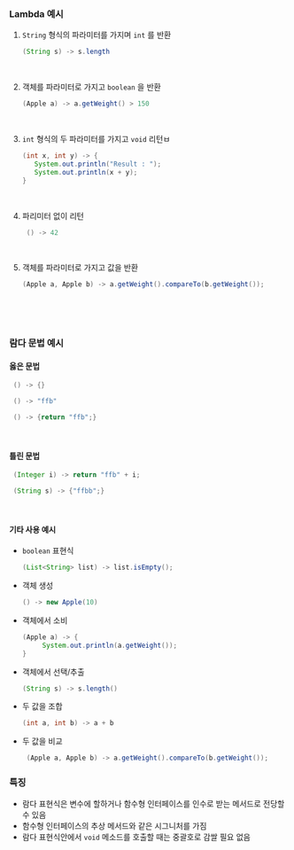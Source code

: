 ### Lambda 예시

1. `String` 형식의 파라미터를 가지며 `int` 를 반환
    ```java
    (String s) -> s.length
    ```
    <br>

2. 객체를 파라미터로 가지고 `boolean` 을 반환
    ```java
   (Apple a) -> a.getWeight() > 150
    ```
    <br>


3. `int` 형식의 두 파라미터를 가지고 `void` 리턴ㅂ
    ```java
   (int x, int y) -> {
       System.out.println("Result : ");
       System.out.println(x + y);
   }
   ```
   <br>

4. 파리미터 없이 리턴
   ```java
    () -> 42
   ```
   <br>

5. 객체를 파라미터로 가지고 값을 반환
    ```java
    (Apple a, Apple b) -> a.getWeight().compareTo(b.getWeight());
    ```
   <br>

<br>

### 람다 문법 예시

#### 옳은 문법
   ```java
    () -> {}
   ```

   ```java
    () -> "ffb"
   ```

   ```java
    () -> {return "ffb";}
   ```

<br>

#### 틀린 문법
   ```java
    (Integer i) -> return "ffb" + i;
   ```

   ```java
    (String s) -> {"ffbb";}
   ```

<br>

#### 기타 사용 예시
- `boolean` 표현식
   ```java
   (List<String> list) -> list.isEmpty();
   ```
  
- 객체 생성
   ```java
   () -> new Apple(10)
   ```

- 객체에서 소비
   ```java
   (Apple a) -> {
        System.out.println(a.getWeight());
   }
   ```

- 객체에서 선택/추출
   ```java
   (String s) -> s.length()
   ```

- 두 값을 조합
   ```java
   (int a, int b) -> a + b
   ```  

- 두 값을 비교
   ```java
    (Apple a, Apple b) -> a.getWeight().compareTo(b.getWeight());
   ```



### 특징
- 람다 표현식은 변수에 할하거나 함수형 인터페이스를 인수로 받는 메서드로 전당할 수 있음
- 함수형 인터페이스의 추상 메서드와 같은 시그니처를 가짐
- 람다 표현식안에서 `void` 메소드를 호출할 때는 중괄호로 감쌀 필요 없음

